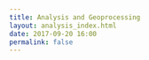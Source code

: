 ```yaml
---
title: Analysis and Geoprocessing
layout: analysis_index.html
date: 2017-09-20 16:00
permalink: false
---
```


